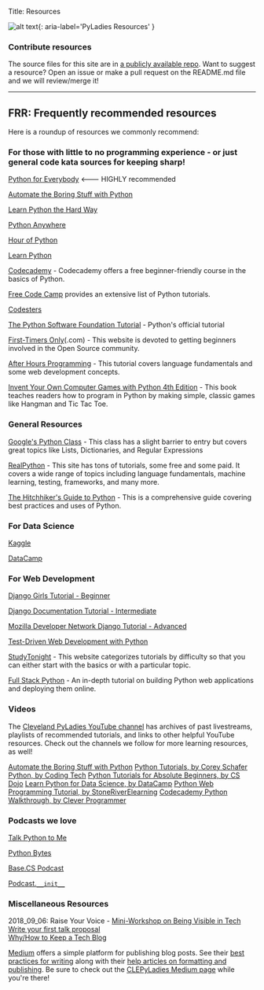 Title: Resources

![alt text](https://clepyladies.github.io/pyladies-official/images/ResourcesBanner.png "Resources"){: aria-label='PyLadies Resources' }

### Contribute resources

The source files for this site are in [a publicly available repo](https://github.com/CLEPyLadies/pyladies-official). Want to suggest a resource? Open an issue or make a pull request on the README.md file and we will review/merge it!

---
<div id='frequently-recommended-resources'>

## FRR: Frequently recommended resources

Here is a roundup of resources we commonly recommend:

### For those with little to no programming experience - or just general code kata sources for keeping sharp!

[Python for Everybody](https://www.py4e.com/lessons) <--- HIGHLY recommended

[Automate the Boring Stuff with Python](https://automatetheboringstuff.com/)

[Learn Python the Hard Way](https://learnpythonthehardway.org/)

[Python Anywhere](https://www.pythonanywhere.com/details/education)

[Hour of Python](https://hourofpython.com/)

[Learn Python](https://www.learnpython.org/)

[Codecademy](https://www.codecademy.com/learn/learn-python)  -  Codecademy offers a free beginner-friendly course in the basics of Python.

[Free Code Camp](https://guide.freecodecamp.org/python/python-resources/) provides an extensive list of Python tutorials.

[Codesters](https://www.codesters.com/)

[The Python Software Foundation Tutorial](https://docs.python.org/3/tutorial/) - Python's official tutorial

[First-Timers Only](https://www.firsttimersonly.com/)(.com) - This website is devoted to getting beginners involved in the Open Source community.

[After Hours Programming](https://www.afterhoursprogramming.com/tutorial/python/python-overview/) - This tutorial covers language fundamentals and some web development concepts.

[Invent Your Own Computer Games with Python 4th Edition](https://inventwithpython.com/invent4thed/) - This book teaches readers how to program in Python by making simple, classic games like Hangman and Tic Tac Toe.

### General Resources

[Google's Python Class](https://developers.google.com/edu/python/) -  This class has a slight barrier to entry but covers great topics like Lists, Dictionaries, and Regular Expressions

[RealPython](https://realpython.com/) - This site has tons of tutorials, some free and some paid.  It covers a wide range of topics including language fundamentals, machine learning, testing, frameworks, and many more.

[The Hitchhiker's Guide to Python](https://docs.python-guide.org/)  - This is a comprehensive guide covering best practices and uses of Python.

### For Data Science

[Kaggle](https://www.kaggle.com)

[DataCamp](https://www.datacamp.com/tracks/skill)

### For Web Development

[Django Girls Tutorial - Beginner](https://tutorial.djangogirls.org/)

[Django Documentation Tutorial - Intermediate](https://docs.djangoproject.com/en/2.1/intro/tutorial01/)

[Mozilla Developer Network Django Tutorial - Advanced](https://developer.mozilla.org/en-US/docs/Learn/Server-side/Django/Tutorial_local_library_website)

[Test-Driven Web Development with Python](https://www.obeythetestinggoat.com/book/part1.harry.html)

[StudyTonight](https://www.studytonight.com/python/) -  This website categorizes tutorials by difficulty so that you can either start with the basics or with a particular topic.

[Full Stack Python](https://www.fullstackpython.com/) - An in-depth tutorial on building Python web applications and deploying them online.

### Videos

The [Cleveland PyLadies YouTube channel](https://www.youtube.com/channel/UCrX6AAcxXO_-8gitJWdjkuw?view_as=subscriber) has archives of past livestreams, playlists of recommended tutorials, and links to other helpful YouTube resources. Check out the channels we follow for more learning resources, as well!

[Automate the Boring Stuff with Python](https://www.youtube.com/playlist?list=PL0-84-yl1fUnRuXGFe_F7qSH1LEnn9LkW)
[Python Tutorials, by Corey Schafer](https://www.youtube.com/playlist?list=PL-osiE80TeTt2d9bfVyTiXJA-UTHn6WwU)
[Python, by Coding Tech](https://www.youtube.com/playlist?list=PLFjq8z-aGyQ4Y3mSWGBptr7SArEsfdWQA)
[Python Tutorials for Absolute Beginners, by CS Dojo](https://www.youtube.com/playlist?list=PLBZBJbE_rGRWeh5mIBhD-hhDwSEDxogDg)
[Learn Python for Data Science, by DataCamp](https://www.youtube.com/playlist?list=PLjgj6kdf_snaw8QnlhK5f3DzFDFKDU5f4)
[Python Web Programming Tutorial, by StoneRiverElearning](https://www.youtube.com/playlist?list=PL5eJgcQ87sgfUrc6an-0Swam0kQXVYnuw)
[Codecademy Python Walkthrough, by Clever Programmer](https://www.youtube.com/playlist?list=PL-J2q3Ga50oOM14s1fbxVVjRA3zZR14cR)

### Podcasts we love

[Talk Python to Me](https://talkpython.fm/)

[Python Bytes](https://pythonbytes.fm/)

[Base.CS Podcast](https://www.codenewbie.org/basecs)

[Podcast.`__init__`](https://www.podcastinit.com/)
</div>

### Miscellaneous Resources

2018_09_06: Raise Your Voice - [Mini-Workshop on Being Visible in Tech](http://meetu.ps/e/FLvfB/DxhG9/f)  
   [Write your first talk proposal](https://docs.google.com/presentation/d/19BdDbowE1Ec9bbDyD9LfhYsSUllm5qera-eH2APkk28/edit?usp=sharing)  
   [Why/How to Keep a Tech Blog](https://docs.google.com/presentation/d/1KPfsylMuSTvbIzJULoZCJS4rTpbm6M2rauXJAvdwrjk/edit?usp=sharing)

[Medium](https://medium.com/) offers a simple platform for publishing blog posts.  See their [best practices for writing](https://blog.medium.com/best-practices-for-writing-on-medium-386506ae62b9) along with their [help articles on formatting and publishing](https://help.medium.com/hc/en-us/categories/200058025-Writing).  Be sure to check out the [CLEPyLadies Medium page](https://medium.com/cleveland-pyladies) while you're there!